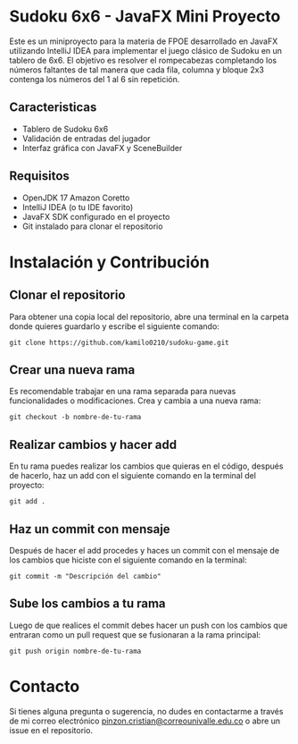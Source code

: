 # Sudoku 6x6 - JavaFX Mini Proyecto
Este es un miniproyecto para la materia de FPOE desarrollado en JavaFX utilizando IntelliJ IDEA para implementar el juego clásico de Sudoku en un tablero de 6x6. El objetivo es resolver el rompecabezas completando los números faltantes de tal manera que cada fila, columna y bloque 2x3 contenga los números del 1 al 6 sin repetición.
## Caracteristicas
- Tablero de Sudoku 6x6
- Validación de entradas del jugador
- Interfaz gráfica con JavaFX y SceneBuilder
## Requisitos
- OpenJDK 17 Amazon Coretto
- IntelliJ IDEA (o tu IDE favorito)
- JavaFX SDK configurado en el proyecto
- Git instalado para clonar el repositorio
# Instalación y Contribución
## Clonar el repositorio
Para obtener una copia local del repositorio, abre una terminal en la carpeta donde quieres guardarlo y escribe el siguiente comando:

`git clone https://github.com/kamilo0210/sudoku-game.git`
## Crear una nueva rama
Es recomendable trabajar en una rama separada para nuevas funcionalidades o modificaciones. Crea y cambia a una nueva rama:

`git checkout -b nombre-de-tu-rama`
## Realizar cambios y hacer add
En tu rama puedes realizar los cambios que quieras en el código, después de hacerlo, haz un add con el siguiente comando en la terminal del proyecto:

`git add .`
## Haz un commit con mensaje
Después de hacer el add procedes y haces un commit con el mensaje de los cambios que hiciste con el siguiente comando en la terminal: 

`git commit -m "Descripción del cambio"`
## Sube los cambios a tu rama
Luego de que realices el commit debes hacer un push con los cambios que entraran como un pull request que se fusionaran a la rama principal:

`git push origin nombre-de-tu-rama`

# Contacto
Si tienes alguna pregunta o sugerencia, no dudes en contactarme a través de mi correo electrónico pinzon.cristian@correounivalle.edu.co o abre un issue en el repositorio.
